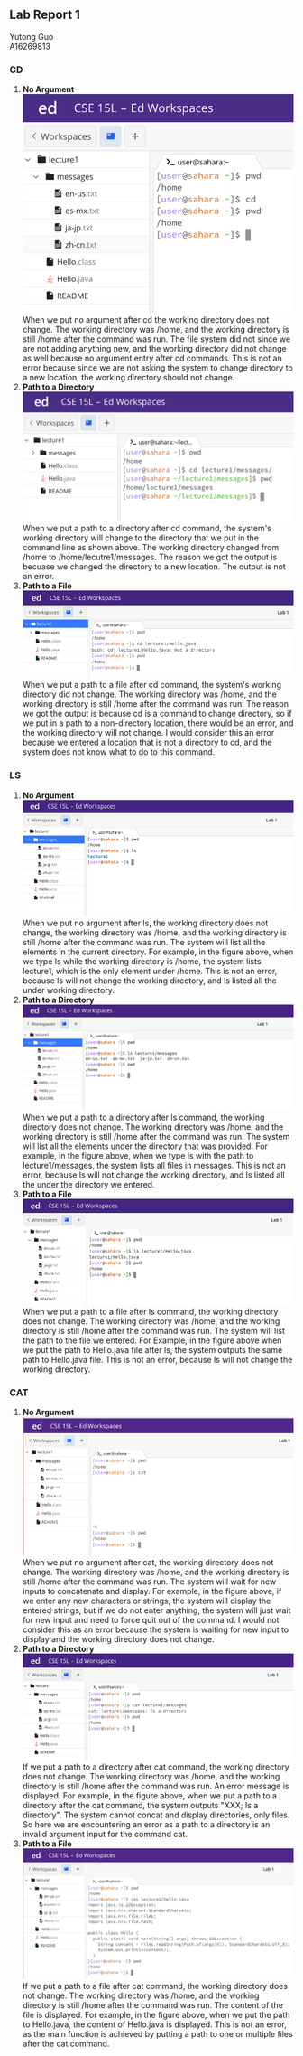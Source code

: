 ## Lab Report 1
Yutong Guo<br>
A16269813<br>
### CD
1. **No Argument<br>**
   ![Image](cd_no_args.png)<br>
   When we put no argument after cd the working directory does not change. The working directory was /home, and the working directory is still /home after the command was run. The file system did not since we are not adding anything new, and the working directory did not change as well because no argument entry after cd commands. This is not an error because since we are not asking the system to change directory to a new location, the working directory should not change. 
2. **Path to a Directory<br>**
   ![Image](cd_dir.png)<br>
   When we put a path to a directory after cd command, the system's working directory will change to the directory that we put in the command line as shown above. The working directory changed from /home to /home/lecutre1/messages. The reason we got the output is becuase we changed the directory to a new location. The output is not an error. 
3. **Path to a File<br>**
   ![Image](cd_file.png)<br>
   When we put a path to a file after cd command, the system's working directory did not change. The working directory was /home, and the working directory is still /home after the command was run. The reason we got the output is because cd is a command to change directory, so if we put in a path to a non-directory location, there would be an error, and the working directory will not change. I would consider this an error because we entered a location that is not a directory to cd, and the system does not know what to do to this command. 
### LS
1. **No Argument<br>**
   ![Image](ls_noarg.png)<br>
   When we put no argument after ls, the working directory does not change, the working directory was /home, and the working directory is still /home after the command was run. The system will list all the elements in the current directory. For example, in the figure above, when we type ls while the working directory is /home, the system lists lecture1, which is the only element under /home. This is not an error, because ls will not change the working directory, and ls listed all the under working directory. 
2. **Path to a Directory<br>**
   ![Image](ls_dir.png)<br>
   When we put a path to a directory after ls command, the working directory does not change. The working directory was /home, and the working directory is still /home after the command was run. The system will list all the elements under the directory that was provided. For example, in the figure above, when we type ls with the path to lecture1/messages, the system lists all files in messages. This is not an error, because ls will not change the working directory, and ls listed all the under the directory we entered. 
3. **Path to a File<br>**
   ![Image](ls_file.png)<br>
   When we put a path to a file after ls command, the working directory does not change. The working directory was /home, and the working directory is still /home after the command was run. The system will list the path to the file we entered. For Example, in the figure above when we put the path to Hello.java file after ls, the system outputs the same path to Hello.java file. This is not an error, because ls will not change the working directory.
### CAT
1. **No Argument<br>**
   ![Image](cat_noargs.png)<br>
    When we put no argument after cat, the working directory does not change. The working directory was /home, and the working directory is still /home after the command was run. The system will wait for new inputs to concatenate and display. For example, in the figure above, if we enter any new characters or strings, the system will display the entered strings, but if we do not enter anything, the system will just wait for new input and need to force quit out of the command. I would not consider this as an error because the system is waiting for new input to display and the working directory does not change. 
2. **Path to a Directory<br>**
   ![Image](cat_dir.png)<br>
   If we put a path to a directory after cat command, the working directory does not change. The working directory was /home, and the working directory is still /home after the command was run. An error message is displayed. For example, in the figure above, when we put a path to a directory after the cat command, the system outputs "XXX; Is a directory". The system cannot concat and display directories, only files. So here we are encountering an error as a path to a directory is an invalid argument input for the command cat. 
3. **Path to a File<br>**
   ![Image](cat_file.png)<br>
   If we put a path to a file after cat command, the working directory does not change. The working directory was /home, and the working directory is still /home after the command was run. The content of the file is displayed. For example, in the figure above, when we put the path to Hello.java, the content of Hello.java is displayed. This is not an error, as the main function is achieved by putting a path to one or multiple files after the cat command.
